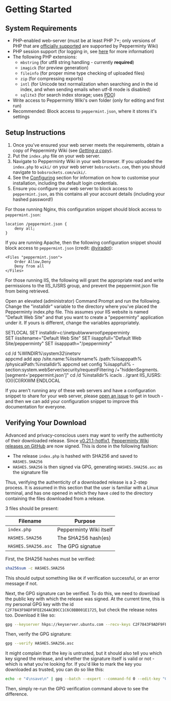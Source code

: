 # Getting Started

## System Requirements
- PHP-enabled web-server (must be at least PHP 7+; only versions of PHP that are [officially supported](https://www.php.net/supported-versions.php) are supported by Pepperminty Wiki)
- PHP session support (for logging in, see [here](https://php.net/manual/en/session.installation.php) for more information)
- The following PHP extensions:
	- `mbstring` (for utf8 string handling - currently **required**)
	- `imagick` (for preview generation)
	- `fileinfo` (for proper mime type checking of uploaded files)
	- `zip` (for compressing exports)
	- `intl` (for Unicode text normalization when searching and in the id index, and when sending emails when utf-8 mode is disabled)
	- `sqlite3` (for search index storage; uses [PDO](https://www.php.net/manual/en/ref.pdo-sqlite.php))
- Write access to Pepperminty Wiki's own folder (only for editing and first run)
- Recommended: Block access to `peppermint.json`, where it stores it's settings


## Setup Instructions
1. Once you've ensured your web server meets the requirements, obtain a copy of Pepperminty Wiki (see _[Getting a copy](05-Getting-A-Copy.html)_).
2. Put the `index.php` file on your web server.
3. Navigate to Pepperminty Wiki in your web browser. If you uploaded the `index.php` to `wiki/` on your web server `bobsrockets.com`, then you should navigate to `bobsrockets.com/wiki/`.
4. See the [Configuring](06-Configuration.html) section for information on how to customise your installation, including the default login credentials.
5. Ensure you configure your web server to block access to `peppermint.json`, as this contains all your account details (including your hashed password!)

For those running Nginx, this configuration snippet should block access to `peppermint.json`:

```nginx
location /peppermint.json {
	deny all;
}
```

If you are running Apache, then the following configuration snippet should block access to `peppermint.json` (credit: [@viradpt](https://github.com/sbrl/Pepperminty-Wiki/issues/224#issuecomment-912683114)):

```htaccess
<Files "peppermint.json">
    Order Allow,Deny
    Deny from all
</Files>
```

For those running IIS, the following will grant the appropriate read and write permissions to the IIS_IUSRS group, and prevent the peppermint.json file from being retrieved.

Open an elevated (administrator) Command Prompt and run the following.
Change the "installdir" variable to the directory where you've placed the Pepperminty index.php file.
This assumes your IIS website is named "Default Web Site" and that you want to create a "pepperminty" application under it. If yours is different, change the variables appropriately.

SETLOCAL
SET installdir=c:\inetpub\wwwroot\pepperminty\
SET iissitename="Default Web Site"
SET iisappfull="Default Web Site/pepperminty"
SET iisapppath="/pepperminty"

cd /d %WINDIR%\system32\inetsrv\
appcmd add app /site.name:%iissitename% /path:%iisapppath% /physicalPath:%installdir%
appcmd set config %iisappfull% -section:system.webServer/security/requestFiltering /+"hiddenSegments.[segment='peppermint.json']"
cd /d %installdir%
icacls . /grant IIS_IUSRS:(OI)(CI)RXWM
ENDLOCAL

If you aren't running any of these web servers and have a configuration snippet to share for your web server, please [open an issue](https://github.com/sbrl/Pepperminty-Wiki/issues/new) to get in touch - and then we can add your configuration snippet to improve this documentation for everyone.


## Verifying Your Download
Advanced and privacy-conscious users may want to verify the authenticity of their downloaded release. Since [v0.21.1-hotfix1](https://github.com/sbrl/Pepperminty-Wiki/releases/tag/v0.21.1-hotfix1), [Pepperminty Wiki releases on GitHub](https://github.com/sbrl/Pepperminty-Wiki/releases) are now signed. This is done in the following fashion:

 - The release `index.php` is hashed with SHA256 and saved to `HASHES.SHA256`
 - `HASHES.SHA256` is then signed via GPG, generating `HASHES.SHA256.asc` as the signature file

Thus, verifying the authenticity of a downloaded release is a 2-step process. It is assumed in this section that the user is familiar with a Linux terminal, and has one opened in which they have `cd`ed to the directory containing the files downloaded from a release.

3 files should be present:

Filename			| Purpose
--------------------|----------------------
`index.php`			| Pepperminty Wiki itself
`HASHES.SHA256`		| The SHA256 hash(es)
`HASHES.SHA256.asc`	| The GPG signatue

First, the SHA256 hashes must be verified:

```bash
sha256sum -c HASHES.SHA256
```

This should output something like `OK` if verification successful, or an error message if not.

Next, the GPG signature can be verified. To do this, we need to download the public key with which the release was signed. At the current time, this is my personal GPG key with the id `C2F7843F9ADF9FEE264ACB9CC1C6C0BB001E1725`, but check the release notes too. Download it like so:

```bash
gpg --keyserver hkps://keyserver.ubuntu.com --recv-keys C2F7843F9ADF9FEE264ACB9CC1C6C0BB001E1725
```

Then, verify the GPG signature:

```bash
gpg --verify HASHES.SHA256.asc
```

It might complain that the key is untrusted, but it should also tell you which key signed the release, and whether the signature itself is valid or not - which is what you're looking for. If you'd like to mark the key you downloaded as trusted, you can do so like this:

```bash
echo -e "4\nsave\n" | gpg --batch --expert --command-fd 0 --edit-key "C2F7843F9ADF9FEE264ACB9CC1C6C0BB001E1725" trust >/dev/null 2>&1;
```

Then, simply re-run the GPG verification command above to see the difference.
